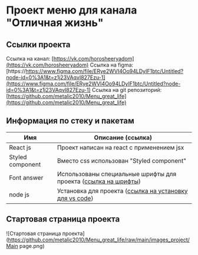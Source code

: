 # Проект меню для канала "Отличная жизнь"
## Ссылки проекта
Ссылка на канал: [https://vk.com/horosheeryadom](https://vk.com/horosheeryadom)
Ссылка на figma: [https://https://www.figma.com/file/ERye2WVI4Oo94LDyIF1btc/Untitled?node-id=0%3A1&t=z1j23VAqvI827Ezu-1](https://www.figma.com/file/ERye2WVI4Oo94LDyIF1btc/Untitled?node-id=0%3A1&t=z1j23VAqvI827Ezu-1)
Ссылка на git репозиторий: [https://github.com/metalic2010/Menu_great_life](https://github.com/metalic2010/Menu_great_life)

## Информация по стеку и пакетам
| Имя | Описание (ссылка) |
| ------ | ------ |
| React js | Проект написан на react с применением jsx |
| Styled component | Вместо css использован "Styled component" |
| Font answer | Использованы специальные шрифты для проекта ([ссылка на шрифты](https://astronautweb.co/snippet/font-awesome/)) |
| node js | Установка для проекта ([ссылка на установку для vs code](https://code.visualstudio.com/docs/nodejs/reactjs-tutorial)) |

## Стартовая страница проекта
![Стартовая страница проекта](https://github.com/metalic2010/Menu_great_life/raw/main/images_project/Main page.png)